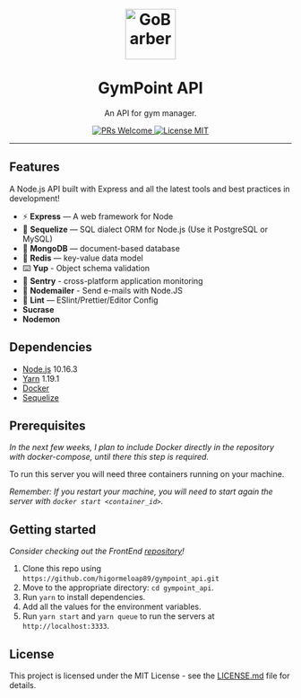 <h1 align="center">
<br>
  <img src="logo.svg" alt="GoBarber" width="90">
<br>
<br>
GymPoint API
</h1>

<p align="center">An API for gym manager.</p>

<p align="center">
  <a href="http://makeapullrequest.com">
    <img src="https://img.shields.io/badge/PRs-welcome-brightgreen.svg?style=flat-square" alt="PRs Welcome">
  </a>
  <a href="https://opensource.org/licenses/MIT">
    <img src="https://img.shields.io/badge/license-MIT-blue.svg?style=flat-square" alt="License MIT">
  </a>
</p>

<hr />

## Features

A Node.js API built with Express and all the latest tools and best practices in development!

- ⚡ **Express** — A web framework for Node
- 💾 **Sequelize** — SQL dialect ORM for Node.js (Use it PostgreSQL or MySQL)
- 🍂 **MongoDB** — document-based database
- 🔑 **Redis** — key-value data model
- ⌨️ **Yup** - Object schema validation
- 🔺 **Sentry** - cross-platform application monitoring
- 📧 **Nodemailer** - Send e-mails with Node.JS
- 💖 **Lint** — ESlint/Prettier/Editor Config
- **Sucrase**
- **Nodemon**


## Dependencies

- [Node.js](https://nodejs.org/en/) 10.16.3
- [Yarn](https://yarnpkg.com/pt-BR/docs/install) 1.19.1
- [Docker](https://www.docker.com/)
- [Sequelize](https://sequelize.org/)

## Prerequisites

_In the next few weeks, I plan to include Docker directly in the repository with docker-compose, until there this step is required._

To run this server you will need three containers running on your machine.

_Remember: If you restart your machine, you will need to start again the server with `docker start <container_id>`._

## Getting started

_Consider checking out the FrontEnd [repository](https://github.com/higormeloap89/gobarber-api)!_

1. Clone this repo using `https://github.com/higormeloap89/gympoint_api.git`
2. Move to the appropriate directory: `cd gympoint_api`.<br />
3. Run `yarn` to install dependencies.<br />
4. Add all the values for the environment variables.<br/>
5. Run `yarn start` and `yarn queue` to run the servers at `http://localhost:3333`.

## License

This project is licensed under the MIT License - see the [LICENSE.md](LICENSE.md) file for details.
